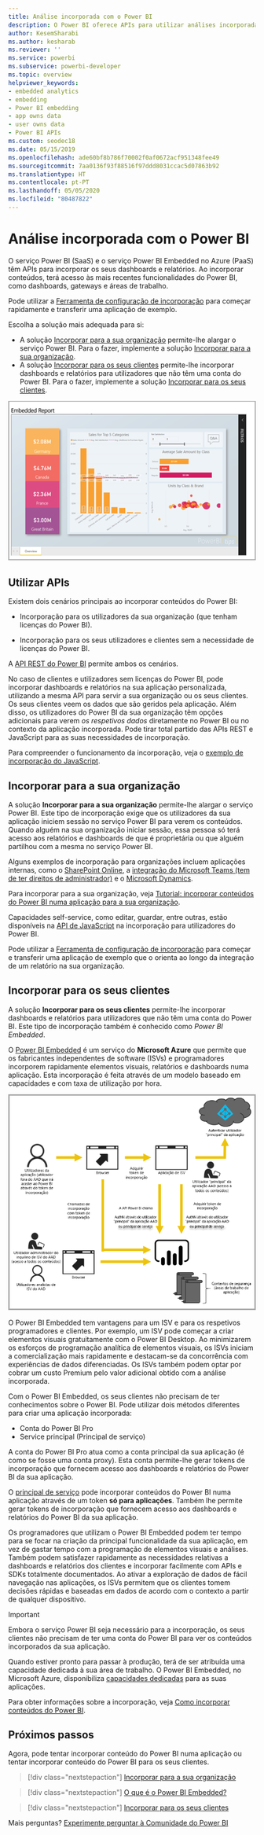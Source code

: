 ```yaml
---
title: Análise incorporada com o Power BI
description: O Power BI oferece APIs para utilizar análises incorporadas nos seus dashboards e relatórios em aplicações. Saiba mais sobre a incorporação com o Power BI, num ambiente de PaaS e num ambiente de SaaS com software de análise incorporado, ferramentas de análise incorporadas ou ferramentas de business intelligence incorporadas.
author: KesemSharabi
ms.author: kesharab
ms.reviewer: ''
ms.service: powerbi
ms.subservice: powerbi-developer
ms.topic: overview
helpviewer_keywords:
- embedded analytics
- embedding
- Power BI embedding
- app owns data
- user owns data
- Power BI APIs
ms.custom: seodec18
ms.date: 05/15/2019
ms.openlocfilehash: ade60bf8b786f70002f0af0672acf951348fee49
ms.sourcegitcommit: 7aa0136f93f88516f97ddd8031ccac5d07863b92
ms.translationtype: HT
ms.contentlocale: pt-PT
ms.lasthandoff: 05/05/2020
ms.locfileid: "80487822"
---
```

# <a name="embedded-analytics-with-power-bi"></a>Análise incorporada com o Power BI

O serviço Power BI (SaaS) e o serviço Power BI Embedded no Azure (PaaS) têm APIs para incorporar os seus dashboards e relatórios. Ao incorporar conteúdos, terá acesso às mais recentes funcionalidades do Power BI, como dashboards, gateways e áreas de trabalho.

Pode utilizar a [Ferramenta de configuração de incorporação](https://aka.ms/embedsetup) para começar rapidamente e transferir uma aplicação de exemplo.

Escolha a solução mais adequada para si:

* A solução [Incorporar para a sua organização](embedding.md#embedding-for-your-organization) permite-lhe alargar o serviço Power BI. Para o fazer, implemente a solução [Incorporar para a sua organização](https://aka.ms/embedsetup/UserOwnsData).
* A solução [Incorporar para os seus clientes](embedding.md#embedding-for-your-customers) permite-lhe incorporar dashboards e relatórios para utilizadores que não têm uma conta do Power BI. Para o fazer, implemente a solução [Incorporar para os seus clientes](https://aka.ms/embedsetup/AppOwnsData).

![Exemplo de PBIE](media/embedding/what-can-you-do-02.png)

## <a name="use-apis"></a>Utilizar APIs

Existem dois cenários principais ao incorporar conteúdos do Power BI:
- Incorporação para os utilizadores da sua organização (que tenham licenças do Power BI). 
 
- Incorporação para os seus utilizadores e clientes sem a necessidade de licenças do Power BI. 

A [API REST do Power BI](https://docs.microsoft.com/rest/api/power-bi/) permite ambos os cenários.

No caso de clientes e utilizadores sem licenças do Power BI, pode incorporar dashboards e relatórios na sua aplicação personalizada, utilizando a mesma API para servir a sua organização ou os seus clientes. Os seus clientes veem os dados que são geridos pela aplicação. Além disso, os utilizadores do Power BI da sua organização têm opções adicionais para verem *os respetivos dados* diretamente no Power BI ou no contexto da aplicação incorporada. Pode tirar total partido das APIs REST e JavaScript para as suas necessidades de incorporação.

Para compreender o funcionamento da incorporação, veja o [exemplo de incorporação do JavaScript](https://microsoft.github.io/PowerBI-JavaScript/demo/).

## <a name="embedding-for-your-organization"></a>Incorporar para a sua organização

A solução **Incorporar para a sua organização** permite-lhe alargar o serviço Power BI. Este tipo de incorporação exige que os utilizadores da sua aplicação iniciem sessão no serviço Power BI para verem os conteúdos. Quando alguém na sua organização iniciar sessão, essa pessoa só terá acesso aos relatórios e dashboards de que é proprietária ou que alguém partilhou com a mesma no serviço Power BI.

Alguns exemplos de incorporação para organizações incluem aplicações internas, como o [SharePoint Online](https://powerbi.microsoft.com/blog/integrate-power-bi-reports-in-sharepoint-online/), a [integração do Microsoft Teams (tem de ter direitos de administrador)](https://powerbi.microsoft.com/blog/power-bi-teams-up-with-microsoft-teams/) e o [Microsoft Dynamics](https://docs.microsoft.com/dynamics365/customer-engagement/basics/add-edit-power-bi-visualizations-dashboard).

Para incorporar para a sua organização, veja [Tutorial: incorporar conteúdos do Power BI numa aplicação para a sua organização](embed-sample-for-your-organization.md).

Capacidades self-service, como editar, guardar, entre outras, estão disponíveis na [API de JavaScript](https://github.com/Microsoft/PowerBI-JavaScript) na incorporação para utilizadores do Power BI.

Pode utilizar a [Ferramenta de configuração de incorporação](https://aka.ms/embedsetup/UserOwnsData) para começar e transferir uma aplicação de exemplo que o orienta ao longo da integração de um relatório na sua organização.

## <a name="embedding-for-your-customers"></a>Incorporar para os seus clientes

A solução **Incorporar para os seus clientes** permite-lhe incorporar dashboards e relatórios para utilizadores que não têm uma conta do Power BI. Este tipo de incorporação também é conhecido como *Power BI Embedded*.

O [Power BI Embedded](azure-pbie-what-is-power-bi-embedded.md) é um serviço do **Microsoft Azure** que permite que os fabricantes independentes de software (ISVs) e programadores incorporem rapidamente elementos visuais, relatórios e dashboards numa aplicação. Esta incorporação é feita através de um modelo baseado em capacidades e com taxa de utilização por hora.

![Fluxo de incorporação para incorporar para os seus clientes](media/embedding/powerbi-embed-flow.png)

O Power BI Embedded tem vantagens para um ISV e para os respetivos programadores e clientes. Por exemplo, um ISV pode começar a criar elementos visuais gratuitamente com o Power BI Desktop. Ao minimizarem os esforços de programação analítica de elementos visuais, os ISVs iniciam a comercialização mais rapidamente e destacam-se da concorrência com experiências de dados diferenciadas. Os ISVs também podem optar por cobrar um custo Premium pelo valor adicional obtido com a análise incorporada.

Com o Power BI Embedded, os seus clientes não precisam de ter conhecimentos sobre o Power BI. Pode utilizar dois métodos diferentes para criar uma aplicação incorporada:
- Conta do Power BI Pro 
- Service principal (Principal de serviço) 

A conta do Power BI Pro atua como a conta principal da sua aplicação (é como se fosse uma conta proxy). Esta conta permite-lhe gerar tokens de incorporação que fornecem acesso aos dashboards e relatórios do Power BI da sua aplicação.

O [principal de serviço](embed-service-principal.md) pode incorporar conteúdos do Power BI numa aplicação através de um token **só para aplicações**. Também lhe permite gerar tokens de incorporação que fornecem acesso aos dashboards e relatórios do Power BI da sua aplicação.

Os programadores que utilizam o Power BI Embedded podem ter tempo para se focar na criação da principal funcionalidade da sua aplicação, em vez de gastar tempo com a programação de elementos visuais e análises. Também podem satisfazer rapidamente as necessidades relativas a dashboards e relatórios dos clientes e incorporar facilmente com APIs e SDKs totalmente documentados. Ao ativar a exploração de dados de fácil navegação nas aplicações, os ISVs permitem que os clientes tomem decisões rápidas e baseadas em dados de acordo com o contexto a partir de qualquer dispositivo.

> [!IMPORTANT]
> Embora o serviço Power BI seja necessário para a incorporação, os seus clientes não precisam de ter uma conta do Power BI para ver os conteúdos incorporados da sua aplicação. 

Quando estiver pronto para passar à produção, terá de ser atribuída uma capacidade dedicada à sua área de trabalho. O Power BI Embedded, no Microsoft Azure, disponibiliza [capacidades dedicadas](azure-pbie-create-capacity.md) para as suas aplicações.

Para obter informações sobre a incorporação, veja [Como incorporar conteúdos do Power BI](embed-sample-for-customers.md).

## <a name="next-steps"></a>Próximos passos

Agora, pode tentar incorporar conteúdo do Power BI numa aplicação ou tentar incorporar conteúdo do Power BI para os seus clientes.

> [!div class="nextstepaction"]
> [Incorporar para a sua organização](embed-sample-for-your-organization.md)

> [!div class="nextstepaction"]
> [O que é o Power BI Embedded?](azure-pbie-what-is-power-bi-embedded.md)

> [!div class="nextstepaction"]
>[Incorporar para os seus clientes](embed-sample-for-customers.md)

Mais perguntas? [Experimente perguntar à Comunidade do Power BI](https://community.powerbi.com/)
